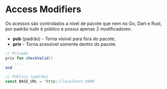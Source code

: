 # Access Modifiers

Os acessos são controlados a nível de pacote que nem no Go, Dart e Rust, por padrão tudo é público e possui apenas 2 modificadores:

* **pub** (padrão) - Torna visível para fora do pacote;
* **priv** - Torna acessível somente dentro do pacote.

```kotlin
// Privado
priv fun checkValid()
    ...
end
```

```rust
// Público (padrão)
const BASE_URL = 'http://localhost:3000'
```
